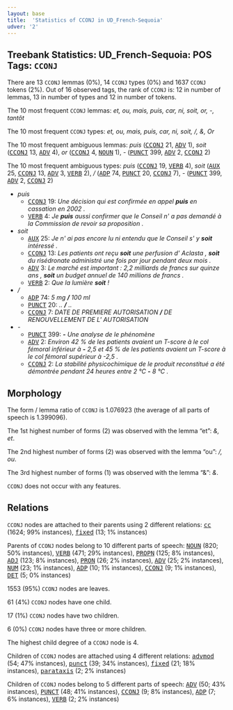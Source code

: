 ```yaml
---
layout: base
title:  'Statistics of CCONJ in UD_French-Sequoia'
udver: '2'
---
```


## Treebank Statistics: UD_French-Sequoia: POS Tags: `CCONJ`

There are 13 `CCONJ` lemmas (0%), 14 `CCONJ` types (0%) and 1637 `CCONJ` tokens (2%).
Out of 16 observed tags, the rank of `CCONJ` is: 12 in number of lemmas, 13 in number of types and 12 in number of tokens.

The 10 most frequent `CCONJ` lemmas: <em>et, ou, mais, puis, car, ni, soit, or, -, tantôt</em>

The 10 most frequent `CCONJ` types:  <em>et, ou, mais, puis, car, ni, soit, /, &, Or</em>

The 10 most frequent ambiguous lemmas: <em>puis</em> (<tt><a href="fr_sequoia-pos-CCONJ.html">CCONJ</a></tt> 21, <tt><a href="fr_sequoia-pos-ADV.html">ADV</a></tt> 1), <em>soit</em> (<tt><a href="fr_sequoia-pos-CCONJ.html">CCONJ</a></tt> 13, <tt><a href="fr_sequoia-pos-ADV.html">ADV</a></tt> 4), <em>or</em> (<tt><a href="fr_sequoia-pos-CCONJ.html">CCONJ</a></tt> 4, <tt><a href="fr_sequoia-pos-NOUN.html">NOUN</a></tt> 1), <em>-</em> (<tt><a href="fr_sequoia-pos-PUNCT.html">PUNCT</a></tt> 399, <tt><a href="fr_sequoia-pos-ADV.html">ADV</a></tt> 2, <tt><a href="fr_sequoia-pos-CCONJ.html">CCONJ</a></tt> 2)

The 10 most frequent ambiguous types:  <em>puis</em> (<tt><a href="fr_sequoia-pos-CCONJ.html">CCONJ</a></tt> 19, <tt><a href="fr_sequoia-pos-VERB.html">VERB</a></tt> 4), <em>soit</em> (<tt><a href="fr_sequoia-pos-AUX.html">AUX</a></tt> 25, <tt><a href="fr_sequoia-pos-CCONJ.html">CCONJ</a></tt> 13, <tt><a href="fr_sequoia-pos-ADV.html">ADV</a></tt> 3, <tt><a href="fr_sequoia-pos-VERB.html">VERB</a></tt> 2), <em>/</em> (<tt><a href="fr_sequoia-pos-ADP.html">ADP</a></tt> 74, <tt><a href="fr_sequoia-pos-PUNCT.html">PUNCT</a></tt> 20, <tt><a href="fr_sequoia-pos-CCONJ.html">CCONJ</a></tt> 7), <em>-</em> (<tt><a href="fr_sequoia-pos-PUNCT.html">PUNCT</a></tt> 399, <tt><a href="fr_sequoia-pos-ADV.html">ADV</a></tt> 2, <tt><a href="fr_sequoia-pos-CCONJ.html">CCONJ</a></tt> 2)


* <em>puis</em>
  * <tt><a href="fr_sequoia-pos-CCONJ.html">CCONJ</a></tt> 19: <em>Une décision qui est confirmée en appel <b>puis</b> en cassation en 2002 .</em>
  * <tt><a href="fr_sequoia-pos-VERB.html">VERB</a></tt> 4: <em>Je <b>puis</b> aussi confirmer que le Conseil n' a pas demandé à la Commission de revoir sa proposition .</em>
* <em>soit</em>
  * <tt><a href="fr_sequoia-pos-AUX.html">AUX</a></tt> 25: <em>Je n' ai pas encore lu ni entendu que le Conseil s' y <b>soit</b> intéressé .</em>
  * <tt><a href="fr_sequoia-pos-CCONJ.html">CCONJ</a></tt> 13: <em>Les patients ont reçu <b>soit</b> une perfusion d' Aclasta , <b>soit</b> du risédronate administré une fois par jour pendant deux mois .</em>
  * <tt><a href="fr_sequoia-pos-ADV.html">ADV</a></tt> 3: <em>Le marché est important : 2,2 milliards de francs sur quinze ans , <b>soit</b> un budget annuel de 140 millions de francs .</em>
  * <tt><a href="fr_sequoia-pos-VERB.html">VERB</a></tt> 2: <em>Que la lumière <b>soit</b> !</em>
* <em>/</em>
  * <tt><a href="fr_sequoia-pos-ADP.html">ADP</a></tt> 74: <em>5 mg <b>/</b> 100 ml</em>
  * <tt><a href="fr_sequoia-pos-PUNCT.html">PUNCT</a></tt> 20: <em>.. <b>/</b> ..</em>
  * <tt><a href="fr_sequoia-pos-CCONJ.html">CCONJ</a></tt> 7: <em>DATE DE PREMIERE AUTORISATION <b>/</b> DE RENOUVELLEMENT DE L' AUTORISATION</em>
* <em>-</em>
  * <tt><a href="fr_sequoia-pos-PUNCT.html">PUNCT</a></tt> 399: <em><b>-</b> Une analyse de le phénomène</em>
  * <tt><a href="fr_sequoia-pos-ADV.html">ADV</a></tt> 2: <em>Environ 42 % de les patients avaient un T-score à le col fémoral inférieur à <b>-</b> 2,5 et 45 % de les patients avaient un T-score à le col fémoral supérieur à -2,5 .</em>
  * <tt><a href="fr_sequoia-pos-CCONJ.html">CCONJ</a></tt> 2: <em>La stabilité physicochimique de le produit reconstitué a été démontrée pendant 24 heures entre 2 °C <b>-</b> 8 °C .</em>

## Morphology

The form / lemma ratio of `CCONJ` is 1.076923 (the average of all parts of speech is 1.399096).

The 1st highest number of forms (2) was observed with the lemma “et”: <em>&, et</em>.

The 2nd highest number of forms (2) was observed with the lemma “ou”: <em>/, ou</em>.

The 3rd highest number of forms (1) was observed with the lemma “&”: <em>&</em>.

`CCONJ` does not occur with any features.


## Relations

`CCONJ` nodes are attached to their parents using 2 different relations: <tt><a href="fr_sequoia-dep-cc.html">cc</a></tt> (1624; 99% instances), <tt><a href="fr_sequoia-dep-fixed.html">fixed</a></tt> (13; 1% instances)

Parents of `CCONJ` nodes belong to 10 different parts of speech: <tt><a href="fr_sequoia-pos-NOUN.html">NOUN</a></tt> (820; 50% instances), <tt><a href="fr_sequoia-pos-VERB.html">VERB</a></tt> (471; 29% instances), <tt><a href="fr_sequoia-pos-PROPN.html">PROPN</a></tt> (125; 8% instances), <tt><a href="fr_sequoia-pos-ADJ.html">ADJ</a></tt> (123; 8% instances), <tt><a href="fr_sequoia-pos-PRON.html">PRON</a></tt> (26; 2% instances), <tt><a href="fr_sequoia-pos-ADV.html">ADV</a></tt> (25; 2% instances), <tt><a href="fr_sequoia-pos-NUM.html">NUM</a></tt> (23; 1% instances), <tt><a href="fr_sequoia-pos-ADP.html">ADP</a></tt> (10; 1% instances), <tt><a href="fr_sequoia-pos-CCONJ.html">CCONJ</a></tt> (9; 1% instances), <tt><a href="fr_sequoia-pos-DET.html">DET</a></tt> (5; 0% instances)

1553 (95%) `CCONJ` nodes are leaves.

61 (4%) `CCONJ` nodes have one child.

17 (1%) `CCONJ` nodes have two children.

6 (0%) `CCONJ` nodes have three or more children.

The highest child degree of a `CCONJ` node is 4.

Children of `CCONJ` nodes are attached using 4 different relations: <tt><a href="fr_sequoia-dep-advmod.html">advmod</a></tt> (54; 47% instances), <tt><a href="fr_sequoia-dep-punct.html">punct</a></tt> (39; 34% instances), <tt><a href="fr_sequoia-dep-fixed.html">fixed</a></tt> (21; 18% instances), <tt><a href="fr_sequoia-dep-parataxis.html">parataxis</a></tt> (2; 2% instances)

Children of `CCONJ` nodes belong to 5 different parts of speech: <tt><a href="fr_sequoia-pos-ADV.html">ADV</a></tt> (50; 43% instances), <tt><a href="fr_sequoia-pos-PUNCT.html">PUNCT</a></tt> (48; 41% instances), <tt><a href="fr_sequoia-pos-CCONJ.html">CCONJ</a></tt> (9; 8% instances), <tt><a href="fr_sequoia-pos-ADP.html">ADP</a></tt> (7; 6% instances), <tt><a href="fr_sequoia-pos-VERB.html">VERB</a></tt> (2; 2% instances)

